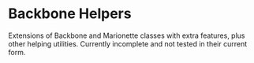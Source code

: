 Backbone Helpers
================

Extensions of Backbone and Marionette classes with extra features, plus other helping utilities.  Currently incomplete and not tested in their current form.
